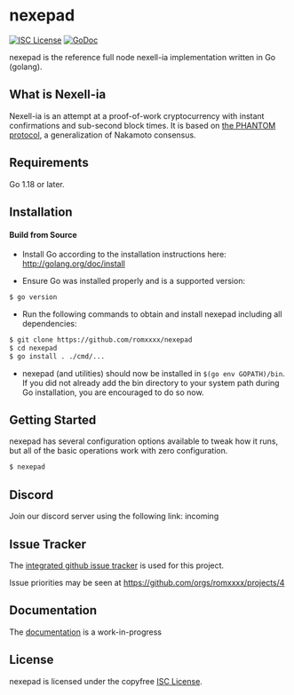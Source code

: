 
nexepad
====

[![ISC License](http://img.shields.io/badge/license-ISC-blue.svg)](https://choosealicense.com/licenses/isc/)
[![GoDoc](https://img.shields.io/badge/godoc-reference-blue.svg)](http://godoc.org/github.com/romxxxx/nexepad)

nexepad is the reference full node nexell-ia implementation written in Go (golang).

## What is Nexell-ia

Nexell-ia is an attempt at a proof-of-work cryptocurrency with instant confirmations and sub-second block times. It is based on [the PHANTOM protocol](https://eprint.iacr.org/2018/104.pdf), a generalization of Nakamoto consensus.

## Requirements

Go 1.18 or later.

## Installation

#### Build from Source

- Install Go according to the installation instructions here:
  http://golang.org/doc/install

- Ensure Go was installed properly and is a supported version:

```bash
$ go version
```

- Run the following commands to obtain and install nexepad including all dependencies:

```bash
$ git clone https://github.com/romxxxx/nexepad
$ cd nexepad
$ go install . ./cmd/...
```

- nexepad (and utilities) should now be installed in `$(go env GOPATH)/bin`. If you did
  not already add the bin directory to your system path during Go installation,
  you are encouraged to do so now.


## Getting Started

nexepad has several configuration options available to tweak how it runs, but all
of the basic operations work with zero configuration.

```bash
$ nexepad
```

## Discord
Join our discord server using the following link: incoming

## Issue Tracker

The [integrated github issue tracker](https://github.com/romxxxx/nexepad/issues)
is used for this project.

Issue priorities may be seen at https://github.com/orgs/romxxxx/projects/4

## Documentation

The [documentation](https://github.com/romxxxx/docs) is a work-in-progress

## License

nexepad is licensed under the copyfree [ISC License](https://choosealicense.com/licenses/isc/).
